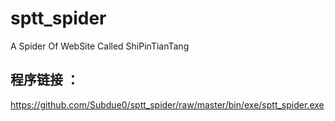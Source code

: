 # sptt_spider
A Spider Of WebSite Called ShiPinTianTang

程序链接 ：<br>
--------------------
https://github.com/Subdue0/sptt_spider/raw/master/bin/exe/sptt_spider.exe
